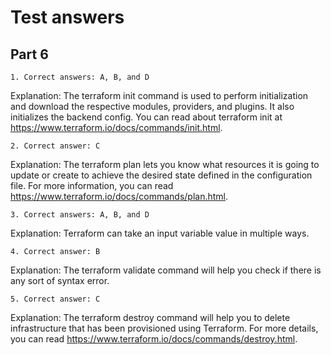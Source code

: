 # Test answers

## Part 6

```
1. Correct answers: A, B, and D
```
Explanation: The terraform init command is used to perform initialization and download the respective modules, providers, and plugins. It also initializes the backend config. You can read about terraform init at https://www.terraform.io/docs/commands/init.html.

```
2. Correct answer: C
```
Explanation: The terraform plan lets you know what resources it is going to update or create to achieve the desired state defined in the configuration file. For more information, you can read https://www.terraform.io/docs/commands/plan.html.

```
3. Correct answers: A, B, and D
```
Explanation: Terraform can take an input variable value in multiple ways.

```
4. Correct answer: B
```
Explanation: The terraform validate command will help you check if there is any sort of syntax error.

```
5. Correct answer: C
```
Explanation: The terraform destroy command will help you to delete infrastructure that has been provisioned using Terraform. For more details, you can read https://www.terraform.io/docs/commands/destroy.html.